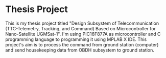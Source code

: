 # Thesis Project

This is my thesis project titled "Design Subsystem of Telecommunication (TTC-Telemetry, Tracking, and Command) Based on Microcontroller for Nano-Satellite UGMSat-1".
I'm using PIC16F877A as microcontroller and C programming language to programming it using MPLAB X IDE. 
This project's aim is to process the command from ground station (computer) and send housekeeping data from OBDH subsystem to ground station.
